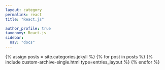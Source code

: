 ```yaml
---
layout: category
permalink: react
title: "React.js"

author_profile: true
taxonomy: React.js
sidebar:
  nav: "docs"
---
```


{% assign posts = site.categories.jekyll %}
{% for post in posts %}
  {% include custom-archive-single.html type=entries_layout %}
{% endfor %}